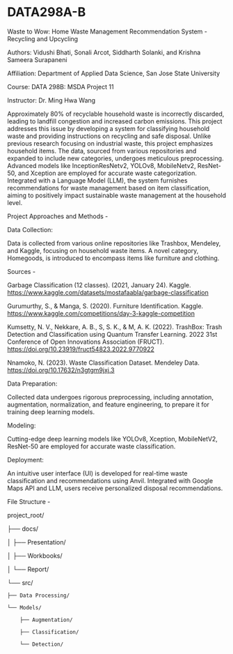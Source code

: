 # DATA298A-B

Waste to Wow: Home Waste Management Recommendation System - Recycling and Upcycling

Authors: Vidushi Bhati, Sonali Arcot, Siddharth Solanki, and Krishna Sameera Surapaneni

Affiliation: Department of Applied Data Science, San Jose State University

Course: DATA 298B: MSDA Project 11

Instructor: Dr. Ming Hwa Wang


Approximately 80% of recyclable household waste is incorrectly discarded, leading to landfill congestion and increased carbon emissions. This project addresses this issue by developing a system for classifying household waste and providing instructions on recycling and safe disposal. Unlike previous research focusing on industrial waste, this project emphasizes household items. The data, sourced from various repositories and expanded to include new categories, undergoes meticulous preprocessing. Advanced models like InceptionResNetv2, YOLOv8, MobileNetv2, ResNet-50, and Xception are employed for accurate waste categorization. Integrated with a Language Model (LLM), the system furnishes recommendations for waste management based on item classification, aiming to positively impact sustainable waste management at the household level.


Project Approaches and Methods -

Data Collection:

Data is collected from various online repositories like Trashbox, Mendeley, and Kaggle, focusing on household waste items. A novel category, Homegoods, is introduced to encompass items like furniture and clothing.

Sources -

Garbage Classification (12 classes). (2021, January 24). Kaggle. https://www.kaggle.com/datasets/mostafaabla/garbage-classification

Gurumurthy, S., & Manga, S. (2020). Furniture Identification. Kaggle. https://www.kaggle.com/competitions/day-3-kaggle-competition

Kumsetty, N. V., Nekkare, A. B., S, S. K., & M, A. K. (2022). TrashBox: Trash Detection and Classification using Quantum Transfer Learning. 2022 31st Conference of Open Innovations Association (FRUCT). https://doi.org/10.23919/fruct54823.2022.9770922

Nnamoko, N. (2023). Waste Classification Dataset. Mendeley Data. https://doi.org/10.17632/n3gtgm9jxj.3

Data Preparation:

Collected data undergoes rigorous preprocessing, including annotation, augmentation, normalization, and feature engineering, to prepare it for training deep learning models.

Modeling:

Cutting-edge deep learning models like YOLOv8, Xception, MobileNetV2, ResNet-50 are employed for accurate waste classification.

Deployment:

An intuitive user interface (UI) is developed for real-time waste classification and recommendations using Anvil. Integrated with Google Maps API and LLM, users receive personalized disposal recommendations.


File Structure -

project_root/

├── docs/

│   ├── Presentation/

│   ├── Workbooks/

│   └── Report/

└── src/

    ├── Data Processing/
    
    └── Models/
    
        ├── Augmentation/
        
        ├── Classification/
        
        └── Detection/
